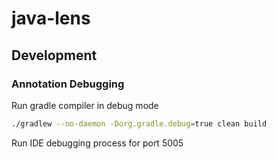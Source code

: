 # java-lens

## Development

### Annotation Debugging
Run gradle compiler in debug mode
```bash
./gradlew --no-daemon -Dorg.gradle.debug=true clean build
```

Run IDE debugging process for port 5005
